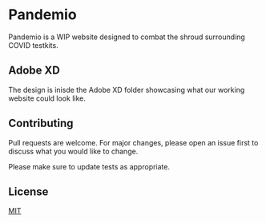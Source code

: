# Pandemio

Pandemio is a WIP website designed to combat the shroud surrounding COVID testkits.

## Adobe XD

The design is inisde the Adobe XD folder showcasing what our working website could look like.

## Contributing
Pull requests are welcome. For major changes, please open an issue first to discuss what you would like to change.

Please make sure to update tests as appropriate.

## License
[MIT](https://choosealicense.com/licenses/mit/)
